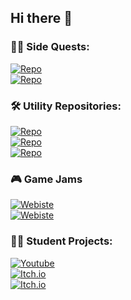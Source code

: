 ## Hi there 👋

### 🧙‍♂️ Side Quests:
[![Repo](https://img.shields.io/badge/GitHub-Chess-blue?logo=github)](https://github.com/Mirrro/Chess) \
[![Repo](https://img.shields.io/badge/GitHub-Flocking%20ECS-blue?logo=github)](https://github.com/Mirrro/Flocking)
<!--
[![Repo](https://img.shields.io/badge/GitHub-Pirates-blue?logo=github)](https://github.com/Mirrro/Pirates)
- Compute Shader Mesh Vertex transformer
- Compute Shader Pixel color counter
- Fluid Simulation
- Flocking Behaviour
- Teaching effect of satisfaction
-->

### 🛠️ Utility Repositories:
[![Repo](https://img.shields.io/badge/GitHub-A--Star--Pathfinding-blue?logo=github)](https://github.com/Mirrro/a-star-pathfinding) \
[![Repo](https://img.shields.io/badge/GitHub-Vector%20Field%20Baker-blue?logo=github)](https://github.com/Mirrro/VectorFieldBaker) \
[![Repo](https://img.shields.io/badge/GitHub-Audio%20Sampling-blue?logo=github)](https://github.com/Mirrro/AudioSampling)


<!--
[![Repo](https://img.shields.io/badge/GitHub-Min--Max--Algorithm-blue?logo=github)](https://github.com/Mirrro/Min-Max-Algorithm)
[![Repo](https://img.shields.io/badge/GitHub-Shader%20Collection-blue?logo=github)](https://github.com/Mirrro/Shader-Collection)
-->

### 🎮 Game Jams

[![Webiste](https://img.shields.io/badge/Web-Clumsy%20Mechanics%20@%20Global%20Game%20Jam-blue)](https://v3.globalgamejam.org/2020/games/clumsy-mechanics-6) \
[![Webiste](https://img.shields.io/badge/Web-Turd%20Tycoon%20@%20Axie%20Game%20Jam-blue)](https://hub.skymavis.com/games/turd-tycoon)

### 🧑‍🎓 Student Projects:

[![Youtube](https://img.shields.io/badge/Youtube-Project%20Ineo%20@%20HTL%20Spengergasse-red?logo=youtube&logoColor=white)](https://www.youtube.com/watch?v=qEGhrObEmQ8) \
[![Itch.io](https://img.shields.io/badge/Itch.io-White%20Rabbit%20@%20UE%20Berlin-red?logo=itch.io&logoColor=white)](https://martinbremer.itch.io/white-rabbit) \
[![Itch.io](https://img.shields.io/badge/Itch.io-Anchestor%20Sin%20@%20UE%20Berlin-red?logo=itch.io&logoColor=white)](https://martinbremer.itch.io/white-rabbit)

<!--
**Mirrro/Mirrro** is a ✨ _special_ ✨ repository because its `README.md` (this file) appears on your GitHub profile.

Here are some ideas to get you started:

- 📫 How to reach me: ...
- ⚡ Fun fact: I'm into all kinds of board activities — from longboarding and snowboarding to keyboarding and even boarding my way through Jira. ;) 

Header and Introduction

🚀 Personal Projects:
[Pirates](https://github.com/Mirrro/Pirates)
[Chess](https://github.com/Mirrro/Chess)

🛠️ Utility Repositories:
- A* Path finding
- Min Max
- Gameplay Execution Engine
- Shader Collection

🧙‍♂️ Side Quests:
- Compute Shader Mesh Vertex transformer.
- Compute Shader Pixel color counter.
- Fluid Simulation.
- Flocking Behaviour.
- Teaching effect of satisfaction

🧑‍🎓 Student Projects
[Project Ineo](https://wko.tv/video/7585)
[White Rabbit](https://martinbremer.itch.io/white-rabbit)
[BoardGame Anchestor Sin](https://mawoopy.itch.io/the-ancestors-sin)

🎮 Game Jams
[Clumsy Mechanics @ Global Game Jam](https://v3.globalgamejam.org/2020/games/clumsy-mechanics-6)
[Turd Tycoon @ Axie Game Jam](https://hub.skymavis.com/games/turd-tycoon?from=%2Faxie-game-jam%2F2023%2Fsubmissions&name=Axie+Game+Jam+2023&filter=filterBy%253Dtop_rate%2526page%253D3)
-->
